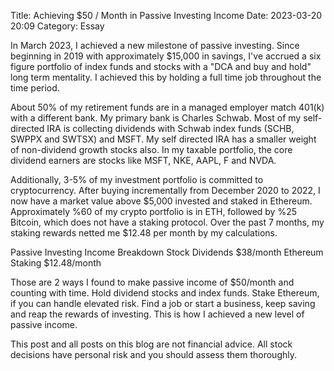 Title: Achieving $50 / Month in Passive Investing Income
Date: 2023-03-20 20:09
Category: Essay

In March 2023, I achieved a new milestone of passive investing. Since beginning in 2019 with approximately $15,000 in savings, I've accrued a six figure portfolio of index funds and stocks with a "DCA and buy and hold" long term mentality. I achieved this by holding a full time job throughout the time period.

About 50% of my retirement funds are in a managed employer match 401(k) with a different bank. My primary bank is Charles Schwab. Most of my self-directed IRA is collecting dividends with Schwab index funds (SCHB, SWPPX and SWTSX) and MSFT. My self directed IRA has a smaller weight of non-dividend growth stocks also. In my taxable portfolio, the core dividend earners are stocks like MSFT, NKE, AAPL, F and NVDA.

Additionally, 3-5% of my investment portfolio is committed to cryptocurrency. After buying incrementally from December 2020 to 2022, I now have a market value above $5,000 invested and staked in Ethereum. Approximately %60 of my crypto portfolio is in 
ETH, followed by %25 Bitcoin, which does not have a staking protocol. Over the past 7 months, my staking rewards netted me $12.48 per month by my calculations.

Passive Investing Income Breakdown
Stock Dividends 	$38/month
Ethereum Staking 	$12.48/month

Those are 2 ways I found to make passive income of $50/month and counting with time. Hold dividend stocks and index funds. Stake Ethereum, if you can handle elevated risk. Find a job or start a business, keep saving and reap the rewards of investing. This is how I achieved a new level of passive income.

This post and all posts on this blog are not financial advice. All stock decisions have personal risk and you should assess them thoroughly.
